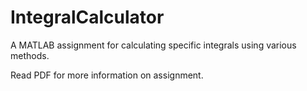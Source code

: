 # IntegralCalculator
A MATLAB assignment for calculating specific integrals using various methods.

Read PDF for more information on assignment.
